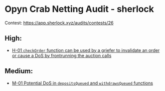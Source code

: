# Opyn Crab Netting Audit - sherlock

Contest: https://app.sherlock.xyz/audits/contests/26

## High:

- [H-01 `checkOrder` function can be used by a griefer to invalidate an order or cause a DoS by frontrunning the auction calls](./H-01.md)

## Medium:

- [M-01 Potential DoS in `depositsQueued` and `withdrawsQueued` functions](./M-01.md)
